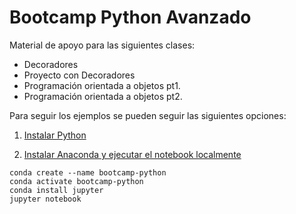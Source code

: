 # Bootcamp Python Avanzado

Material de apoyo para las siguientes clases:

- Decoradores
- Proyecto con Decoradores
- Programación orientada a objetos pt1.
- Programación orientada a objetos pt2.

Para seguir los ejemplos se pueden seguir las siguientes opciones:

1. [Instalar Python](https://www.python.org/downloads/)

2. [Instalar Anaconda y ejecutar el notebook localmente](https://docs.conda.io/projects/conda/en/latest/user-guide/install/)
```
conda create --name bootcamp-python
conda activate bootcamp-python
conda install jupyter
jupyter notebook
```
